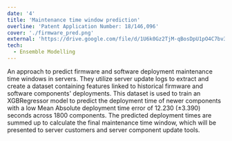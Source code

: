 ```yaml
---
date: '4'
title: 'Maintenance time window prediction'
overline: 'Patent Application Number: 18/146,096'
cover: './firmware_pred.png'
external: 'https://drive.google.com/file/d/1U6k0Gz2TjM-qBosDpU1pO4C7bv33xGD_/view?usp=sharing'
tech:
  - Ensemble Modelling
---
```


An approach to predict firmware and software deployment maintenance time windows in servers. They utilize server update logs to extract and create a dataset containing features linked to historical firmware and software components' deployments. This dataset is used to train an XGBRegressor model to predict the deployment time of newer components with a low Mean Absolute deployment time error of 12.230 (±3.390) seconds across 1800 components. The predicted deployment times are summed up to calculate the final maintenance time window, which will be presented to server customers and server component update tools.
